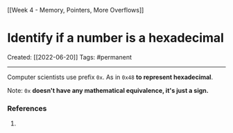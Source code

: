 [[Week 4 - Memory, Pointers, More Overflows]]

# Identify if a number is a hexadecimal
Created:  [[2022-06-20]]
Tags: #permanent 

---
Computer scientists use prefix `0x`. As in `0x48` **to represent hexadecimal**. 

Note: `0x` **doesn't have any mathematical equivalence, it's just a sign.** 















### References
1. 